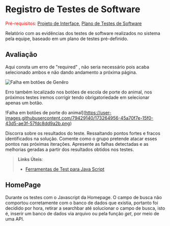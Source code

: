 # Registro de Testes de Software

<span style="color:red">Pré-requisitos: <a href="3-Projeto de Interface.md"> Projeto de Interface</a></span>, <a href="8-Plano de Testes de Software.md"> Plano de Testes de Software</a>

Relatório com as evidências dos testes de software realizados no sistema pela equipe, baseado em um plano de testes pré-definido.

## Avaliação

Aqui consta um erro de "required" , não seria necessário pois acaba selecionado ambos e não dando andamento a próxima página.

![Falha em botões de Genêro](https://user-images.githubusercontent.com/79429140/173264476-8d498fd4-20a6-44a0-9986-eba886a87236.png)

Erro também localizado nos botões de escola de porte do animal, nos próximos testes iremos corrigir tendo obrigatoriedade em selecionar apenas um botão.

!Falha em botões de porte do animal](https://user-images.githubusercontent.com/79429140/173264956-45a70f7e-15f0-43d5-ae3f-57fdc8dd9a2b.png)



Discorra sobre os resultados do teste. Ressaltando pontos fortes e fracos identificados na solução. Comente como o grupo pretende atacar esses pontos nas próximas iterações. Apresente as falhas detectadas e as melhorias geradas a partir dos resultados obtidos nos testes.

> **Links Úteis**:
> - [Ferramentas de Test para Java Script](https://geekflare.com/javascript-unit-testing/)

## HomePage

Durante os testes com o Javascript da Homepage. O campo de busca não comportou corretamente com o banco de dados que existia, portanto foi decidido por hora, retirar a searchbar até solucionar o campo de busca, isto é, inserir um banco de dados via arquivo ou pela função *get*, por meio de uma API.

